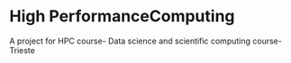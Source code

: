 # High PerformanceComputing
A project for HPC course- Data science and scientific computing course- Trieste
